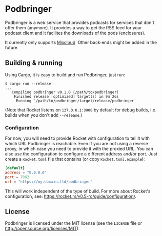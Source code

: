 # Podbringer

Podbringer is a web service that provides podcasts for services that don't
offer them (anymore). It provides a way to get the RSS feed for your podcast
client and it facilites the downloads of the pods (enclosures).

It currently only supports [Mixcloud](https://mixcloud.com).
Other back-ends might be added in the future.

## Building & running

Using Cargo, it is easy to build and run Podbringer, just run:

```shell
$ cargo run --release
...
   Compiling podbringer v0.1.0 (/path/to/podbringer)
    Finished release [optimized] target(s) in 9m 26s
     Running `/path/to/podbringer/target/release/podbringer`
```

(Note that Rocket listens on `127.0.0.1:8000` by default for debug builds, i.e.
builds when you don't add `--release`.)

### Configuration

For now, you will need to provide Rocket with configuration to tell it with which URL Podbringer is
reachable. Even if you are not using a reverse proxy, in which case you need to provide it with the
proxied URL. You can also use the configuration to configure a different address and/or port.
Just create a `Rocket.toml` file that contains (or copy `Rocket.toml.example`):

```toml
[default]
address = "0.0.0.0"
port = 7062
url = "https://my.domain.tld/podbringer"
```

This will work independent of the type of build. For more about Rocket's
configuration, see: <https://rocket.rs/v0.5-rc/guide/configuration/>.

## License

Podbringer is licensed under the MIT license (see the `LICENSE` file or
<http://opensource.org/licenses/MIT>).
